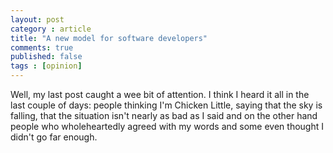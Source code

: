 ```yaml
---
layout: post
category : article
title: "A new model for software developers"
comments: true
published: false
tags : [opinion]
---
```


Well, my last post caught a wee bit of attention. I think I heard it all in the last couple of days: people thinking I'm Chicken Little, saying that the sky is falling, that the situation isn't nearly as bad as I said and on the other hand people who wholeheartedly agreed with my words and some even thought I didn't go far enough. 